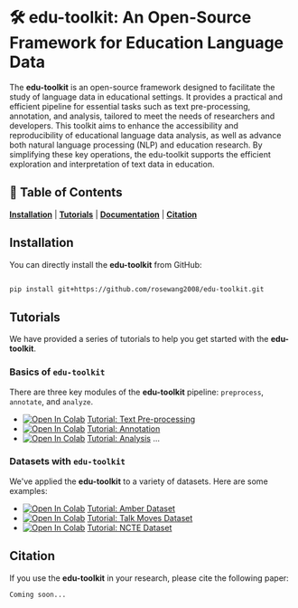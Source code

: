 
# 🛠️ edu-toolkit: An Open-Source Framework for Education Language Data

The **edu-toolkit** is an open-source framework designed to facilitate the study of language data in educational settings. 
It provides a practical and efficient pipeline for essential tasks such as text pre-processing, annotation, and analysis, tailored to meet the needs of researchers and developers.
This toolkit aims to enhance the accessibility and reproducibility of educational language data analysis, as well as advance both natural language processing (NLP) and education research.
By simplifying these key operations, the edu-toolkit supports the efficient exploration and interpretation of text data in education.

## 📖 Table of Contents
[**Installation**](#installation) | [**Tutorials**](#tutorials) | [**Documentation**](https://edu-toolkit.readthedocs.io/en/latest/) | [**Citation**](#citation)

## Installation

<!-- New user registration is down -- so we'll have to wait on this for now
You can install the **edu-toolkit** using `pip`:

```bash
pip install edu-toolkit
``` -->

You can directly install the **edu-toolkit** from GitHub:

```bash

pip install git+https://github.com/rosewang2008/edu-toolkit.git

```

## Tutorials

We have provided a series of tutorials to help you get started with the **edu-toolkit**.

### Basics of `edu-toolkit`

There are three key modules of the **edu-toolkit** pipeline: `preprocess`, `annotate`, and `analyze`.

* [![Open In Colab](https://colab.research.google.com/assets/colab-badge.svg)][textcolab] [Tutorial: Text Pre-processing][textcolab]
* [![Open In Colab](https://colab.research.google.com/assets/colab-badge.svg)][annotationcolab] [Tutorial: Annotation][annotationcolab]
* [![Open In Colab](https://colab.research.google.com/assets/colab-badge.svg)][analyzecolab] [Tutorial: Analysis][analyzecolab]
...

### Datasets with `edu-toolkit`

We've applied the **edu-toolkit** to a variety of datasets. Here are some examples:
* [![Open In Colab](https://colab.research.google.com/assets/colab-badge.svg)][ambercolab] [Tutorial: Amber Dataset][ambercolab]
* [![Open In Colab](https://colab.research.google.com/assets/colab-badge.svg)][talkmovescolab] [Tutorial: Talk Moves Dataset][talkmovescolab]
* [![Open In Colab](https://colab.research.google.com/assets/colab-badge.svg)][nctecolab] [Tutorial: NCTE Dataset][nctecolab]

## Citation

If you use the **edu-toolkit** in your research, please cite the following paper:

```
Coming soon...
```

[textcolab]: https://colab.research.google.com/drive/1a-EwYwkNYHSNcNThNTXe6DNpsis0bpQK
[annotationcolab]: https://colab.research.google.com/drive/1rBwEctFtmQowZHxralH2OGT5uV0zRIQw 
[analyzecolab]: https://colab.research.google.com/drive/1xfrq5Ka3FZH7t9l87u4sa_oMlmMvuTfe 
[ambercolab]: https://colab.research.google.com/drive/1Q3anUPcemMils4cz2gwEwDdKCjEdm6T9 
[talkmovescolab]: https://colab.research.google.com/drive/1qt_S3GjxIwXk6ONztbYAHeX8WHy1uxDd 
[nctecolab]: https://colab.research.google.com/drive/1k3fn6uY4QRMtPUZN6hpMd6o-0g7fYotg 
